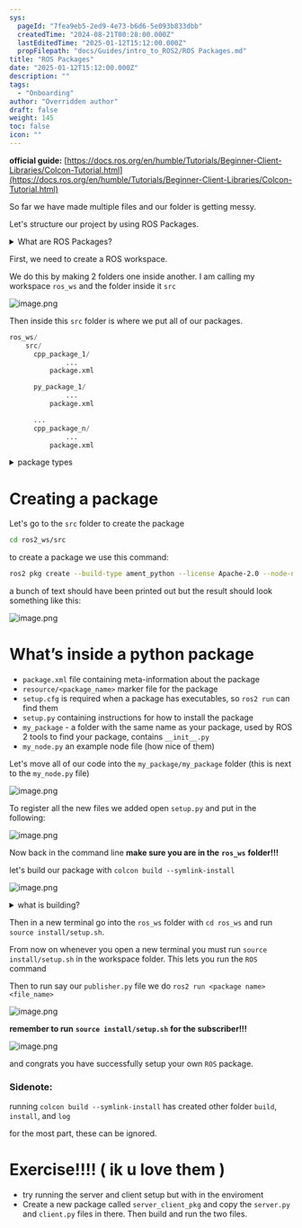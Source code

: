 ```yaml
---
sys:
  pageId: "7fea9eb5-2ed9-4e73-b6d6-5e093b833dbb"
  createdTime: "2024-08-21T00:28:00.000Z"
  lastEditedTime: "2025-01-12T15:12:00.000Z"
  propFilepath: "docs/Guides/intro_to_ROS2/ROS Packages.md"
title: "ROS Packages"
date: "2025-01-12T15:12:00.000Z"
description: ""
tags:
  - "Onboarding"
author: "Overridden author"
draft: false
weight: 145
toc: false
icon: ""
---
```


**official guide:** [https://docs.ros.org/en/humble/Tutorials/Beginner-Client-Libraries/Colcon-Tutorial.html](https://docs.ros.org/en/humble/Tutorials/Beginner-Client-Libraries/Colcon-Tutorial.html)

So far we have made multiple files and our folder is getting messy.

Let's structure our project by using ROS Packages.

<details>

<summary>What are ROS Packages?</summary>

ROS Packages are, as the name implies, packages of code that are highly sharable between ROS developers.

They consist of a folder, `package.xml` file, and source code

```python
      cpp_package_1/
		      ... imagine much code files here ..
          package.xml
```

</details>

First, we need to create a ROS workspace.

We do this by making 2 folders one inside another. I am calling my workspace `ros_ws` and the folder inside it `src`

![image.png](https://prod-files-secure.s3.us-west-2.amazonaws.com/d518164a-d88e-44d1-a4ee-3adb3bd8bce0/70706947-fd18-4537-a67b-e12946812d31/image.png?X-Amz-Algorithm=AWS4-HMAC-SHA256&X-Amz-Content-Sha256=UNSIGNED-PAYLOAD&X-Amz-Credential=ASIAZI2LB46632MFC6FK%2F20250526%2Fus-west-2%2Fs3%2Faws4_request&X-Amz-Date=20250526T033902Z&X-Amz-Expires=3600&X-Amz-Security-Token=IQoJb3JpZ2luX2VjEHMaCXVzLXdlc3QtMiJGMEQCIH%2BV8v6aJ11Kwf6MGKaTYZAsO1lx8MUUQTRj59iLthaoAiBRe0tX5igv%2FO%2Fo0vrg0g%2FjB3o%2Ffp8Vw%2BW8gMCN6lQ5hSr%2FAwg7EAAaDDYzNzQyMzE4MzgwNSIMcB%2BEtTrGkgCES6oEKtwDQiyELhT%2BHdqU8dFlY4tARAWS8XO5LL2YJc529ZNI%2FxnYFi8Dji88p%2Bj5BjXqDD8XJsLUrk6%2FO6%2FHr%2Flpja8HcT46yy0DGSwunBXCMynowtGk5dI1j7f1m6VjohxQtT27dc7uogAHePB0cmgBVwe9kZqQSGZeYj7SjkUpTltFLLwTh37faRyv810yLOovV9fVgmATzWFCmSabuUW7V%2FEWK4UXA5cOhOqJxqjqldkvi%2BZaV35NmiU0HXBQ3UmD8HaVpjS6OnqTUc9hXbp%2FKVTXygtdTAr40kDBcAWEILSUHmUu9cq8sESfxjttVrAC%2F6jxmRlPTN9DZ2AQ2JIQnKiV2Bp3SGhydw3x0QqhkCkwT93S6Wkwk19BhMy1jPqTrmHjiVSM15pgoMpKOn17gDcDjizVZl9e77jakwEziYMZu41zispkvbmsnYIO7UjypjgJ7HRObpUH6fiF5a9P6t1so%2F7Eomj283%2BQjw5SxNrL5VE6waIkDYUD4N1bn6%2F3HTau0i8zEJXCMJ9bKwZPA8isLaJ3yRALjJOqI%2BHdJfAzMG6KFVjRQ72kgDHsNF%2BgrNTXR0elxlM9Er%2Fi%2B%2FM0PC%2F2AOOSvdMQkoBa5xfZH%2Fwxlsp64ntTv7h6NWCNYz8w%2B57PwQY6pgHqEZluzcMWXRyMHty49wmRKoJ4ou2d2v4Fq5dYBIPe2e%2BaJ%2Fl%2B2%2BhVGL9Z8k2HzvfODQ6Zxx%2FHA1%2FEKUBcRBjzuw16Hp%2FaUrWUOzaEw73o6UaaPNmBrqcrCS8xuTsSC8VndiDjQQ%2ByW7NWeVUwxGbGqWbSpuIBIujSph0wEp8WI8vm%2FWVVzLrBWzrgUip7T%2BrS2QoUAoXRCbGj3GC694bvovzdr%2FrI&X-Amz-Signature=d4f5f11db7079e2196e8df9cf5f0afbcbc55946cb720b97640867d02c03f0b22&X-Amz-SignedHeaders=host&x-id=GetObject)

Then inside this `src` folder is where we put all of our packages.

```python
ros_ws/
    src/
      cpp_package_1/
		      ...
          package.xml

      py_package_1/
		      ...
          package.xml

      ...
      cpp_package_n/
		      ...
          package.xml

```

<details>

<summary>package types</summary>

packages can be either `C++` or python.

the intern file structure is different for each but for this guide we will stick to creating python packages

</details>

# Creating a package

Let's go to the `src` folder to create the package

```bash
cd ros2_ws/src
```

to create a package we use this command:

```bash
ros2 pkg create --build-type ament_python --license Apache-2.0 --node-name my_node my_package
```

a bunch of text should have been printed out but the result should look something like this:

![image.png](https://prod-files-secure.s3.us-west-2.amazonaws.com/d518164a-d88e-44d1-a4ee-3adb3bd8bce0/e6cf1e3f-8512-4a3e-b131-079f800bf3e8/image.png?X-Amz-Algorithm=AWS4-HMAC-SHA256&X-Amz-Content-Sha256=UNSIGNED-PAYLOAD&X-Amz-Credential=ASIAZI2LB46632MFC6FK%2F20250526%2Fus-west-2%2Fs3%2Faws4_request&X-Amz-Date=20250526T033902Z&X-Amz-Expires=3600&X-Amz-Security-Token=IQoJb3JpZ2luX2VjEHMaCXVzLXdlc3QtMiJGMEQCIH%2BV8v6aJ11Kwf6MGKaTYZAsO1lx8MUUQTRj59iLthaoAiBRe0tX5igv%2FO%2Fo0vrg0g%2FjB3o%2Ffp8Vw%2BW8gMCN6lQ5hSr%2FAwg7EAAaDDYzNzQyMzE4MzgwNSIMcB%2BEtTrGkgCES6oEKtwDQiyELhT%2BHdqU8dFlY4tARAWS8XO5LL2YJc529ZNI%2FxnYFi8Dji88p%2Bj5BjXqDD8XJsLUrk6%2FO6%2FHr%2Flpja8HcT46yy0DGSwunBXCMynowtGk5dI1j7f1m6VjohxQtT27dc7uogAHePB0cmgBVwe9kZqQSGZeYj7SjkUpTltFLLwTh37faRyv810yLOovV9fVgmATzWFCmSabuUW7V%2FEWK4UXA5cOhOqJxqjqldkvi%2BZaV35NmiU0HXBQ3UmD8HaVpjS6OnqTUc9hXbp%2FKVTXygtdTAr40kDBcAWEILSUHmUu9cq8sESfxjttVrAC%2F6jxmRlPTN9DZ2AQ2JIQnKiV2Bp3SGhydw3x0QqhkCkwT93S6Wkwk19BhMy1jPqTrmHjiVSM15pgoMpKOn17gDcDjizVZl9e77jakwEziYMZu41zispkvbmsnYIO7UjypjgJ7HRObpUH6fiF5a9P6t1so%2F7Eomj283%2BQjw5SxNrL5VE6waIkDYUD4N1bn6%2F3HTau0i8zEJXCMJ9bKwZPA8isLaJ3yRALjJOqI%2BHdJfAzMG6KFVjRQ72kgDHsNF%2BgrNTXR0elxlM9Er%2Fi%2B%2FM0PC%2F2AOOSvdMQkoBa5xfZH%2Fwxlsp64ntTv7h6NWCNYz8w%2B57PwQY6pgHqEZluzcMWXRyMHty49wmRKoJ4ou2d2v4Fq5dYBIPe2e%2BaJ%2Fl%2B2%2BhVGL9Z8k2HzvfODQ6Zxx%2FHA1%2FEKUBcRBjzuw16Hp%2FaUrWUOzaEw73o6UaaPNmBrqcrCS8xuTsSC8VndiDjQQ%2ByW7NWeVUwxGbGqWbSpuIBIujSph0wEp8WI8vm%2FWVVzLrBWzrgUip7T%2BrS2QoUAoXRCbGj3GC694bvovzdr%2FrI&X-Amz-Signature=6563387e9db0afe0f972caaa3161f2187c8cb8e108322dc05fef63490688ea14&X-Amz-SignedHeaders=host&x-id=GetObject)

# What’s inside a python package

- `package.xml` file containing meta-information about the package
- `resource/<package_name>` marker file for the package
- `setup.cfg` is required when a package has executables, so `ros2 run` can find them
- `setup.py` containing instructions for how to install the package
- `my_package` - a folder with the same name as your package, used by ROS 2 tools to find your package, contains `__init__.py`
- `my_node.py` an example node file (how nice of them)

Let's move all of our code into the `my_package/my_package` folder (this is next to the `my_node.py` file)

![image.png](https://prod-files-secure.s3.us-west-2.amazonaws.com/d518164a-d88e-44d1-a4ee-3adb3bd8bce0/9ce58f11-0da9-4d3e-b86d-506a9685d378/image.png?X-Amz-Algorithm=AWS4-HMAC-SHA256&X-Amz-Content-Sha256=UNSIGNED-PAYLOAD&X-Amz-Credential=ASIAZI2LB46632MFC6FK%2F20250526%2Fus-west-2%2Fs3%2Faws4_request&X-Amz-Date=20250526T033902Z&X-Amz-Expires=3600&X-Amz-Security-Token=IQoJb3JpZ2luX2VjEHMaCXVzLXdlc3QtMiJGMEQCIH%2BV8v6aJ11Kwf6MGKaTYZAsO1lx8MUUQTRj59iLthaoAiBRe0tX5igv%2FO%2Fo0vrg0g%2FjB3o%2Ffp8Vw%2BW8gMCN6lQ5hSr%2FAwg7EAAaDDYzNzQyMzE4MzgwNSIMcB%2BEtTrGkgCES6oEKtwDQiyELhT%2BHdqU8dFlY4tARAWS8XO5LL2YJc529ZNI%2FxnYFi8Dji88p%2Bj5BjXqDD8XJsLUrk6%2FO6%2FHr%2Flpja8HcT46yy0DGSwunBXCMynowtGk5dI1j7f1m6VjohxQtT27dc7uogAHePB0cmgBVwe9kZqQSGZeYj7SjkUpTltFLLwTh37faRyv810yLOovV9fVgmATzWFCmSabuUW7V%2FEWK4UXA5cOhOqJxqjqldkvi%2BZaV35NmiU0HXBQ3UmD8HaVpjS6OnqTUc9hXbp%2FKVTXygtdTAr40kDBcAWEILSUHmUu9cq8sESfxjttVrAC%2F6jxmRlPTN9DZ2AQ2JIQnKiV2Bp3SGhydw3x0QqhkCkwT93S6Wkwk19BhMy1jPqTrmHjiVSM15pgoMpKOn17gDcDjizVZl9e77jakwEziYMZu41zispkvbmsnYIO7UjypjgJ7HRObpUH6fiF5a9P6t1so%2F7Eomj283%2BQjw5SxNrL5VE6waIkDYUD4N1bn6%2F3HTau0i8zEJXCMJ9bKwZPA8isLaJ3yRALjJOqI%2BHdJfAzMG6KFVjRQ72kgDHsNF%2BgrNTXR0elxlM9Er%2Fi%2B%2FM0PC%2F2AOOSvdMQkoBa5xfZH%2Fwxlsp64ntTv7h6NWCNYz8w%2B57PwQY6pgHqEZluzcMWXRyMHty49wmRKoJ4ou2d2v4Fq5dYBIPe2e%2BaJ%2Fl%2B2%2BhVGL9Z8k2HzvfODQ6Zxx%2FHA1%2FEKUBcRBjzuw16Hp%2FaUrWUOzaEw73o6UaaPNmBrqcrCS8xuTsSC8VndiDjQQ%2ByW7NWeVUwxGbGqWbSpuIBIujSph0wEp8WI8vm%2FWVVzLrBWzrgUip7T%2BrS2QoUAoXRCbGj3GC694bvovzdr%2FrI&X-Amz-Signature=6e16b658d519f0a06a9216342acde1cf148e41e2d44921edd40ced2ecf7a8fab&X-Amz-SignedHeaders=host&x-id=GetObject)

To register all the new files we added open `setup.py` and put in the following:

![image.png](https://prod-files-secure.s3.us-west-2.amazonaws.com/d518164a-d88e-44d1-a4ee-3adb3bd8bce0/1cd7c262-4cae-4496-9d75-c178537d24a2/image.png?X-Amz-Algorithm=AWS4-HMAC-SHA256&X-Amz-Content-Sha256=UNSIGNED-PAYLOAD&X-Amz-Credential=ASIAZI2LB46632MFC6FK%2F20250526%2Fus-west-2%2Fs3%2Faws4_request&X-Amz-Date=20250526T033902Z&X-Amz-Expires=3600&X-Amz-Security-Token=IQoJb3JpZ2luX2VjEHMaCXVzLXdlc3QtMiJGMEQCIH%2BV8v6aJ11Kwf6MGKaTYZAsO1lx8MUUQTRj59iLthaoAiBRe0tX5igv%2FO%2Fo0vrg0g%2FjB3o%2Ffp8Vw%2BW8gMCN6lQ5hSr%2FAwg7EAAaDDYzNzQyMzE4MzgwNSIMcB%2BEtTrGkgCES6oEKtwDQiyELhT%2BHdqU8dFlY4tARAWS8XO5LL2YJc529ZNI%2FxnYFi8Dji88p%2Bj5BjXqDD8XJsLUrk6%2FO6%2FHr%2Flpja8HcT46yy0DGSwunBXCMynowtGk5dI1j7f1m6VjohxQtT27dc7uogAHePB0cmgBVwe9kZqQSGZeYj7SjkUpTltFLLwTh37faRyv810yLOovV9fVgmATzWFCmSabuUW7V%2FEWK4UXA5cOhOqJxqjqldkvi%2BZaV35NmiU0HXBQ3UmD8HaVpjS6OnqTUc9hXbp%2FKVTXygtdTAr40kDBcAWEILSUHmUu9cq8sESfxjttVrAC%2F6jxmRlPTN9DZ2AQ2JIQnKiV2Bp3SGhydw3x0QqhkCkwT93S6Wkwk19BhMy1jPqTrmHjiVSM15pgoMpKOn17gDcDjizVZl9e77jakwEziYMZu41zispkvbmsnYIO7UjypjgJ7HRObpUH6fiF5a9P6t1so%2F7Eomj283%2BQjw5SxNrL5VE6waIkDYUD4N1bn6%2F3HTau0i8zEJXCMJ9bKwZPA8isLaJ3yRALjJOqI%2BHdJfAzMG6KFVjRQ72kgDHsNF%2BgrNTXR0elxlM9Er%2Fi%2B%2FM0PC%2F2AOOSvdMQkoBa5xfZH%2Fwxlsp64ntTv7h6NWCNYz8w%2B57PwQY6pgHqEZluzcMWXRyMHty49wmRKoJ4ou2d2v4Fq5dYBIPe2e%2BaJ%2Fl%2B2%2BhVGL9Z8k2HzvfODQ6Zxx%2FHA1%2FEKUBcRBjzuw16Hp%2FaUrWUOzaEw73o6UaaPNmBrqcrCS8xuTsSC8VndiDjQQ%2ByW7NWeVUwxGbGqWbSpuIBIujSph0wEp8WI8vm%2FWVVzLrBWzrgUip7T%2BrS2QoUAoXRCbGj3GC694bvovzdr%2FrI&X-Amz-Signature=72f79bba0530016e434abe0a517f732a66cc8ed230fff05948f348f48a97b05a&X-Amz-SignedHeaders=host&x-id=GetObject)

Now back in the command line **make sure you are in the** **`ros_ws`** **folder!!!**

let's build our package with `colcon build --symlink-install`

![image.png](https://prod-files-secure.s3.us-west-2.amazonaws.com/d518164a-d88e-44d1-a4ee-3adb3bd8bce0/2f2a0d27-b173-48fd-b189-5f5c0ce65619/image.png?X-Amz-Algorithm=AWS4-HMAC-SHA256&X-Amz-Content-Sha256=UNSIGNED-PAYLOAD&X-Amz-Credential=ASIAZI2LB46632MFC6FK%2F20250526%2Fus-west-2%2Fs3%2Faws4_request&X-Amz-Date=20250526T033902Z&X-Amz-Expires=3600&X-Amz-Security-Token=IQoJb3JpZ2luX2VjEHMaCXVzLXdlc3QtMiJGMEQCIH%2BV8v6aJ11Kwf6MGKaTYZAsO1lx8MUUQTRj59iLthaoAiBRe0tX5igv%2FO%2Fo0vrg0g%2FjB3o%2Ffp8Vw%2BW8gMCN6lQ5hSr%2FAwg7EAAaDDYzNzQyMzE4MzgwNSIMcB%2BEtTrGkgCES6oEKtwDQiyELhT%2BHdqU8dFlY4tARAWS8XO5LL2YJc529ZNI%2FxnYFi8Dji88p%2Bj5BjXqDD8XJsLUrk6%2FO6%2FHr%2Flpja8HcT46yy0DGSwunBXCMynowtGk5dI1j7f1m6VjohxQtT27dc7uogAHePB0cmgBVwe9kZqQSGZeYj7SjkUpTltFLLwTh37faRyv810yLOovV9fVgmATzWFCmSabuUW7V%2FEWK4UXA5cOhOqJxqjqldkvi%2BZaV35NmiU0HXBQ3UmD8HaVpjS6OnqTUc9hXbp%2FKVTXygtdTAr40kDBcAWEILSUHmUu9cq8sESfxjttVrAC%2F6jxmRlPTN9DZ2AQ2JIQnKiV2Bp3SGhydw3x0QqhkCkwT93S6Wkwk19BhMy1jPqTrmHjiVSM15pgoMpKOn17gDcDjizVZl9e77jakwEziYMZu41zispkvbmsnYIO7UjypjgJ7HRObpUH6fiF5a9P6t1so%2F7Eomj283%2BQjw5SxNrL5VE6waIkDYUD4N1bn6%2F3HTau0i8zEJXCMJ9bKwZPA8isLaJ3yRALjJOqI%2BHdJfAzMG6KFVjRQ72kgDHsNF%2BgrNTXR0elxlM9Er%2Fi%2B%2FM0PC%2F2AOOSvdMQkoBa5xfZH%2Fwxlsp64ntTv7h6NWCNYz8w%2B57PwQY6pgHqEZluzcMWXRyMHty49wmRKoJ4ou2d2v4Fq5dYBIPe2e%2BaJ%2Fl%2B2%2BhVGL9Z8k2HzvfODQ6Zxx%2FHA1%2FEKUBcRBjzuw16Hp%2FaUrWUOzaEw73o6UaaPNmBrqcrCS8xuTsSC8VndiDjQQ%2ByW7NWeVUwxGbGqWbSpuIBIujSph0wEp8WI8vm%2FWVVzLrBWzrgUip7T%2BrS2QoUAoXRCbGj3GC694bvovzdr%2FrI&X-Amz-Signature=795b3e070c05e81d12c2256305ed2e87b94c8510b3d36bb9bc82a0683c535c44&X-Amz-SignedHeaders=host&x-id=GetObject)

<details>

<summary>what is building?</summary>

if you are a CS major at Rose-Hulman you will learn the answer to this in CSSE132

but TLDR; is it combines all the code files into one program that can be run easily 

</details>

Then in a new terminal go into the `ros_ws` folder with `cd ros_ws` and run `source install/setup.sh`. 

From now on whenever you open a new terminal you must run `source install/setup.sh` in the workspace folder. This lets you run the `ROS` command

Then to run say our `publisher.py` file we do `ros2 run <package name> <file_name>`

![image.png](https://prod-files-secure.s3.us-west-2.amazonaws.com/d518164a-d88e-44d1-a4ee-3adb3bd8bce0/4f4b1219-3a44-4632-aa0a-ce3471699f59/image.png?X-Amz-Algorithm=AWS4-HMAC-SHA256&X-Amz-Content-Sha256=UNSIGNED-PAYLOAD&X-Amz-Credential=ASIAZI2LB46632MFC6FK%2F20250526%2Fus-west-2%2Fs3%2Faws4_request&X-Amz-Date=20250526T033902Z&X-Amz-Expires=3600&X-Amz-Security-Token=IQoJb3JpZ2luX2VjEHMaCXVzLXdlc3QtMiJGMEQCIH%2BV8v6aJ11Kwf6MGKaTYZAsO1lx8MUUQTRj59iLthaoAiBRe0tX5igv%2FO%2Fo0vrg0g%2FjB3o%2Ffp8Vw%2BW8gMCN6lQ5hSr%2FAwg7EAAaDDYzNzQyMzE4MzgwNSIMcB%2BEtTrGkgCES6oEKtwDQiyELhT%2BHdqU8dFlY4tARAWS8XO5LL2YJc529ZNI%2FxnYFi8Dji88p%2Bj5BjXqDD8XJsLUrk6%2FO6%2FHr%2Flpja8HcT46yy0DGSwunBXCMynowtGk5dI1j7f1m6VjohxQtT27dc7uogAHePB0cmgBVwe9kZqQSGZeYj7SjkUpTltFLLwTh37faRyv810yLOovV9fVgmATzWFCmSabuUW7V%2FEWK4UXA5cOhOqJxqjqldkvi%2BZaV35NmiU0HXBQ3UmD8HaVpjS6OnqTUc9hXbp%2FKVTXygtdTAr40kDBcAWEILSUHmUu9cq8sESfxjttVrAC%2F6jxmRlPTN9DZ2AQ2JIQnKiV2Bp3SGhydw3x0QqhkCkwT93S6Wkwk19BhMy1jPqTrmHjiVSM15pgoMpKOn17gDcDjizVZl9e77jakwEziYMZu41zispkvbmsnYIO7UjypjgJ7HRObpUH6fiF5a9P6t1so%2F7Eomj283%2BQjw5SxNrL5VE6waIkDYUD4N1bn6%2F3HTau0i8zEJXCMJ9bKwZPA8isLaJ3yRALjJOqI%2BHdJfAzMG6KFVjRQ72kgDHsNF%2BgrNTXR0elxlM9Er%2Fi%2B%2FM0PC%2F2AOOSvdMQkoBa5xfZH%2Fwxlsp64ntTv7h6NWCNYz8w%2B57PwQY6pgHqEZluzcMWXRyMHty49wmRKoJ4ou2d2v4Fq5dYBIPe2e%2BaJ%2Fl%2B2%2BhVGL9Z8k2HzvfODQ6Zxx%2FHA1%2FEKUBcRBjzuw16Hp%2FaUrWUOzaEw73o6UaaPNmBrqcrCS8xuTsSC8VndiDjQQ%2ByW7NWeVUwxGbGqWbSpuIBIujSph0wEp8WI8vm%2FWVVzLrBWzrgUip7T%2BrS2QoUAoXRCbGj3GC694bvovzdr%2FrI&X-Amz-Signature=edae282b29ba955d5f282eac561d6310ef807f97c227b76f802594ee3cfc4ad9&X-Amz-SignedHeaders=host&x-id=GetObject)

**remember to run** **`source install/setup.sh`** **for the subscriber!!!**

![image.png](https://prod-files-secure.s3.us-west-2.amazonaws.com/d518164a-d88e-44d1-a4ee-3adb3bd8bce0/02121119-dad4-49ec-8356-c956108b4243/image.png?X-Amz-Algorithm=AWS4-HMAC-SHA256&X-Amz-Content-Sha256=UNSIGNED-PAYLOAD&X-Amz-Credential=ASIAZI2LB46632MFC6FK%2F20250526%2Fus-west-2%2Fs3%2Faws4_request&X-Amz-Date=20250526T033902Z&X-Amz-Expires=3600&X-Amz-Security-Token=IQoJb3JpZ2luX2VjEHMaCXVzLXdlc3QtMiJGMEQCIH%2BV8v6aJ11Kwf6MGKaTYZAsO1lx8MUUQTRj59iLthaoAiBRe0tX5igv%2FO%2Fo0vrg0g%2FjB3o%2Ffp8Vw%2BW8gMCN6lQ5hSr%2FAwg7EAAaDDYzNzQyMzE4MzgwNSIMcB%2BEtTrGkgCES6oEKtwDQiyELhT%2BHdqU8dFlY4tARAWS8XO5LL2YJc529ZNI%2FxnYFi8Dji88p%2Bj5BjXqDD8XJsLUrk6%2FO6%2FHr%2Flpja8HcT46yy0DGSwunBXCMynowtGk5dI1j7f1m6VjohxQtT27dc7uogAHePB0cmgBVwe9kZqQSGZeYj7SjkUpTltFLLwTh37faRyv810yLOovV9fVgmATzWFCmSabuUW7V%2FEWK4UXA5cOhOqJxqjqldkvi%2BZaV35NmiU0HXBQ3UmD8HaVpjS6OnqTUc9hXbp%2FKVTXygtdTAr40kDBcAWEILSUHmUu9cq8sESfxjttVrAC%2F6jxmRlPTN9DZ2AQ2JIQnKiV2Bp3SGhydw3x0QqhkCkwT93S6Wkwk19BhMy1jPqTrmHjiVSM15pgoMpKOn17gDcDjizVZl9e77jakwEziYMZu41zispkvbmsnYIO7UjypjgJ7HRObpUH6fiF5a9P6t1so%2F7Eomj283%2BQjw5SxNrL5VE6waIkDYUD4N1bn6%2F3HTau0i8zEJXCMJ9bKwZPA8isLaJ3yRALjJOqI%2BHdJfAzMG6KFVjRQ72kgDHsNF%2BgrNTXR0elxlM9Er%2Fi%2B%2FM0PC%2F2AOOSvdMQkoBa5xfZH%2Fwxlsp64ntTv7h6NWCNYz8w%2B57PwQY6pgHqEZluzcMWXRyMHty49wmRKoJ4ou2d2v4Fq5dYBIPe2e%2BaJ%2Fl%2B2%2BhVGL9Z8k2HzvfODQ6Zxx%2FHA1%2FEKUBcRBjzuw16Hp%2FaUrWUOzaEw73o6UaaPNmBrqcrCS8xuTsSC8VndiDjQQ%2ByW7NWeVUwxGbGqWbSpuIBIujSph0wEp8WI8vm%2FWVVzLrBWzrgUip7T%2BrS2QoUAoXRCbGj3GC694bvovzdr%2FrI&X-Amz-Signature=53f263ac015f43b12302af1ac48b55ea3819efa4104fadf8ed3152671db563c4&X-Amz-SignedHeaders=host&x-id=GetObject)

and congrats you have successfully setup your own `ROS` package.

### Sidenote:

running `colcon build --symlink-install` has created other folder `build`, `install`, and `log`

for the most part, these can be ignored.

# Exercise!!!! ( ik u love them )

- try running the server and client setup but with in the enviroment
- Create a new package called `server_client_pkg` and copy the `server.py` and `client.py` files in there. Then build and run the two files.

